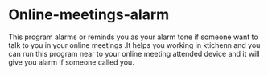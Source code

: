 # Online-meetings-alarm
This program alarms or reminds you as your alarm tone if someone want to talk to you in your online meetings .It helps you working in ktichenn
and you can run this program near to your online meeting attended device and it will give you alarm if someone called you.
